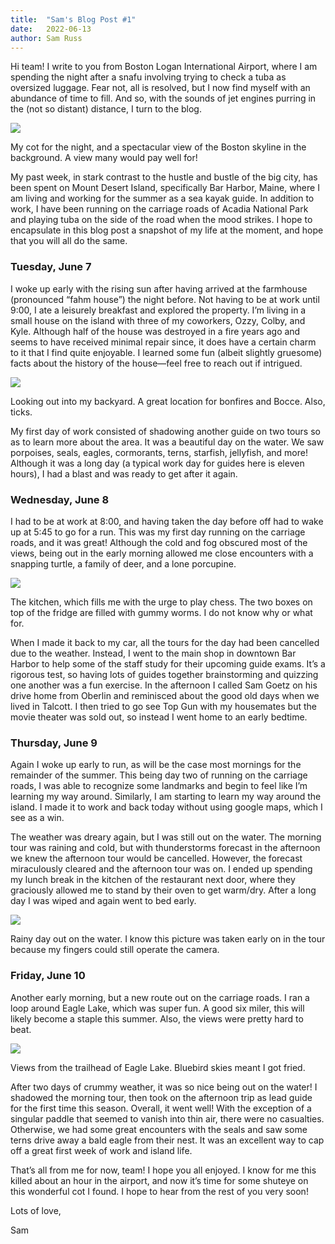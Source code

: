 ```yaml
---
title:  "Sam's Blog Post #1"
date:   2022-06-13
author: Sam Russ
---
```


Hi team! I write to you from Boston Logan International Airport, where I am spending the night after a snafu involving trying to check a tuba as oversized luggage. Fear not, all is resolved, but I now find myself with an abundance of time to fill. And so, with the sounds of jet engines purring in the (not so distant) distance, I turn to the blog.

![](https://lh3.googleusercontent.com/xJFUndXZjlYAMVdfTxtW3tzMYv-V6VTLZHL7NfhnaWHdJksC1XljWlpCaGG-sCvOFM0mDw_T2hUmdMvn_Bxhra0erT81xVAv7fmnUS9b1c2flzKjptIqAfGMjOqgKvAqTFulL7m_VWdsD3q3sQ)

My cot for the night, and a spectacular view of the Boston skyline in the background. A view many would pay well for!

My past week, in stark contrast to the hustle and bustle of the big city, has been spent on Mount Desert Island, specifically Bar Harbor, Maine, where I am living and working for the summer as a sea kayak guide. In addition to work, I have been running on the carriage roads of Acadia National Park and playing tuba on the side of the road when the mood strikes. I hope to encapsulate in this blog post a snapshot of my life at the moment, and hope that you will all do the same.

### Tuesday, June 7

I woke up early with the rising sun after having arrived at the farmhouse (pronounced “fahm house”) the night before. Not having to be at work until 9:00, I ate a leisurely breakfast and explored the property. I’m living in a small house on the island with three of my coworkers, Ozzy, Colby, and Kyle. Although half of the house was destroyed in a fire years ago and seems to have received minimal repair since, it does have a certain charm to it that I find quite enjoyable. I learned some fun (albeit slightly gruesome) facts about the history of the house—feel free to reach out if intrigued.

![](https://lh6.googleusercontent.com/igQoPbTJ7TVmm2Tjq3Fnp0IEK1BMtmeCu-5OUkNoA6RlrNl8LV7qLlMD8S1FQ8VsnKH_bujsMKkwmHmqpH8sqVJLi1ytVRj-UJXncE-ll7DNFU5rtw_NGtJCIVUh5QfztpVH-3AhW2f_gCkdig)

Looking out into my backyard. A great location for bonfires and Bocce. Also, ticks.

My first day of work consisted of shadowing another guide on two tours so as to learn more about the area. It was a beautiful day on the water. We saw porpoises, seals, eagles, cormorants, terns, starfish, jellyfish, and more! Although it was a long day (a typical work day for guides here is eleven hours), I had a blast and was ready to get after it again.

### Wednesday, June 8

I had to be at work at 8:00, and having taken the day before off had to wake up at 5:45 to go for a run. This was my first day running on the carriage roads, and it was great! Although the cold and fog obscured most of the views, being out in the early morning allowed me close encounters with a snapping turtle, a family of deer, and a lone porcupine. 

![](https://lh5.googleusercontent.com/abGuc5jLaYrAofQZi-sPFvS234-wjxT1xrqKApsPqtKP3gux0HnpAkW03rHW0y2G5OOXIRcjCfxa5D8EtZLeIUAIHk6ta4xMBhf33I0agz_mz-Mnlpsa-7vA38DjUdhrB_wto1dWRZkEiLBvYg)

The kitchen, which fills me with the urge to play chess. The two boxes on top of the fridge are filled with gummy worms. I do not know why or what for.

When I made it back to my car, all the tours for the day had been cancelled due to the weather. Instead, I went to the main shop in downtown Bar Harbor to help some of the staff study for their upcoming guide exams. It’s a rigorous test, so having lots of guides together brainstorming and quizzing one another was a fun exercise. In the afternoon I called Sam Goetz on his drive home from Oberlin and reminisced about the good old days when we lived in Talcott. I then tried to go see Top Gun with my housemates but the movie theater was sold out, so instead I went home to an early bedtime.

### Thursday, June 9

Again I woke up early to run, as will be the case most mornings for the remainder of the summer. This being day two of running on the carriage roads, I was able to recognize some landmarks and begin to feel like I’m learning my way around. Similarly, I am starting to learn my way around the island. I made it to work and back today without using google maps, which I see as a win.

The weather was dreary again, but I was still out on the water. The morning tour was raining and cold, but with thunderstorms forecast in the afternoon we knew the afternoon tour would be cancelled. However, the forecast miraculously cleared and the afternoon tour was on. I ended up spending my lunch break in the kitchen of the restaurant next door, where they graciously allowed me to stand by their oven to get warm/dry. After a long day I was wiped and again went to bed early.

![](https://lh4.googleusercontent.com/33_7R7Bi-BKoTrLTBI3ZMLBqhyziNMOX5nL0vPQ1MrC4ntZRW8B7XU-UXR0leE_BZIRg4z4INwc60gQjMKUqEWwO8AV1B2-BmhaCmzOvcvoHRjEjAmU95NS0RfVaDIGnttQh5mYJyvXDDn3HdQ)

Rainy day out on the water. I know this picture was taken early on in the tour because my fingers could still operate the camera.

### Friday, June 10

Another early morning, but a new route out on the carriage roads. I ran a loop around Eagle Lake, which was super fun. A good six miler, this will likely become a staple this summer. Also, the views were pretty hard to beat.

![](https://lh5.googleusercontent.com/uDKht6vjkzvYa-R3sO6DtPDTxSEMSxeeiOd7yVLDciFkBF20cA4AeypNmU_Ha_ueyC_-4uJR3czsfYAmvEgnrDhvTlzTBURPOcPRxGLDirxnpIJtPchNN-g0NmhHiYWt-CjfmZAEWPQDT9krWQ)

Views from the trailhead of Eagle Lake. Bluebird skies meant I got fried.

After two days of crummy weather, it was so nice being out on the water! I shadowed the morning tour, then took on the afternoon trip as lead guide for the first time this season. Overall, it went well! With the exception of a singular paddle that seemed to vanish into thin air, there were no casualties. Otherwise, we had some great encounters with the seals and saw some terns drive away a bald eagle from their nest. It was an excellent way to cap off a great first week of work and island life.

That’s all from me for now, team! I hope you all enjoyed. I know for me this killed about an hour in the airport, and now it’s time for some shuteye on this wonderful cot I found. I hope to hear from the rest of you very soon!

Lots of love,

Sam